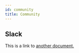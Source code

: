 ```yaml
---
id: community 
title: Community
---
```


## Slack
This is a link to [another document.](intro_concept/intro/mission.md)  

